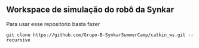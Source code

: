 ## Workspace de simulação do robô da Synkar

Para usar esse repositorio basta fazer 
```
git clone https://github.com/Grupo-B-SynkarSummerCamp/catkin_ws.git --recursive
```
